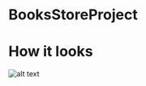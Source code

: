# **BooksStoreProject**

# **How it looks**

![alt text](https://docs.google.com/uc?id=/1dBq0ztV4fyhGLrxIEWzEhW7IqTB-rAJx)
